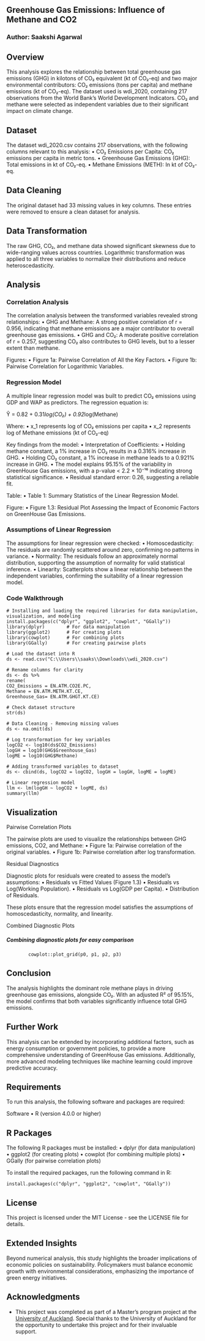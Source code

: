 ## Greenhouse Gas Emissions: Influence of Methane and CO2

### Author: Saakshi Agarwal

## Overview
This analysis explores the relationship between total greenhouse gas emissions (GHG) in kilotons of CO₂ equivalent (kt of CO₂-eq) and two major environmental contributors: CO₂ emissions (tons per capita) and methane emissions (kt of CO₂-eq). The dataset used is wdi_2020, containing 217 observations from the World Bank’s World Development Indicators. CO₂ and methane were selected as independent variables due to their significant impact on climate change.

## Dataset

The dataset wdi_2020.csv contains 217 observations, with the following columns relevant to this analysis:
	•	CO₂ Emissions per Capita: CO₂ emissions per capita in metric tons.
	•	Greenhouse Gas Emissions (GHG): Total emissions in kt of CO₂-eq.
	•	Methane Emissions (METH): In kt of CO₂-eq.

## Data Cleaning

The original dataset had 33 missing values in key columns. These entries were removed to ensure a clean dataset for analysis.

## Data Transformation

The raw GHG, CO₂, and methane data showed significant skewness due to wide-ranging values across countries. Logarithmic transformation was applied to all three variables to normalize their distributions and reduce heteroscedasticity.

## Analysis

### Correlation Analysis

The correlation analysis between the transformed variables revealed strong relationships:
	•	GHG and Methane: A strong positive correlation of r = 0.956, indicating that methane emissions are a major contributor to overall greenhouse gas emissions.
	•	GHG and CO₂: A moderate positive correlation of r = 0.257, suggesting CO₂ also contributes to GHG levels, but to a lesser extent than methane.

Figures:
	•	Figure 1a: Pairwise Correlation of All the Key Factors.
	•	Figure 1b: Pairwise Correlation for Logarithmic Variables.

### Regression Model

A multiple linear regression model was built to predict CO₂ emissions using GDP and WAP as predictors. The regression equation is:

Ŷ = 0.82 + 0.31*log(CO₂) + 0.92*log(Methane)

Where:
	•	x_1 represents log of CO₂ emissions per capita
	•	x_2 represents log of Methane emissions (kt of CO₂-eq)

Key findings from the model:
	•	Interpretation of Coefficients:
	  •	Holding methane constant, a 1% increase in CO₂ results in a 0.316% increase in GHG.
	  •	Holding CO₂ constant, a 1% increase in methane leads to a 0.921% increase in GHG.
	•	The model explains 95.15% of the variability in GreenHouse Gas emissions, with a p-value < 2.2 × 10⁻¹⁶ indicating strong statistical significance.
	•	Residual standard error: 0.26, suggesting a reliable fit.

Table:
	•	Table 1: Summary Statistics of the Linear Regression Model.

Figure:
	•	Figure 1.3: Residual Plot Assessing the Impact of Economic Factors on GreenHouse Gas Emissions.

### Assumptions of Linear Regression

The assumptions for linear regression were checked:
	•	Homoscedasticity: The residuals are randomly scattered around zero, confirming no patterns in variance.
	•	Normality: The residuals follow an approximately normal distribution, supporting the assumption of normality for valid statistical inference.
	•	Linearity: Scatterplots show a linear relationship between the independent variables, confirming the suitability of a linear regression model.

### Code Walkthrough

	# Installing and loading the required libraries for data manipulation, visualization, and modeling
	install.packages(c("dplyr", "ggplot2", "cowplot", "GGally"))
	library(dplyr)        # For data manipulation
	library(ggplot2)      # For creating plots
	library(cowplot)      # For combining plots
	library(GGally)       # For creating pairwise plots

	# Load the dataset into R
	ds <- read.csv("C:\\Users\\saaks\\Downloads\\wdi_2020.csv")

	# Rename columns for clarity
	ds <- ds %>%
  	rename(
    CO2_Emissions = EN.ATM.CO2E.PC,
    Methane = EN.ATM.METH.KT.CE,
    Greenhouse_Gas= EN.ATM.GHGT.KT.CE)

	# Check dataset structure
	str(ds)

	# Data Cleaning - Removing missing values
	ds <- na.omit(ds)
	
	# Log transformation for key variables
	logCO2 <- log10(ds$CO2_Emissions)
	logGH = log10(GHG$Greenhouse_Gas)
	logME = log10(GHG$Methane)
	
	# Adding transformed variables to dataset
	ds <- cbind(ds, logCO2 = logCO2, logGH = logGH, logME = logME)
	
	# Linear regression model
	llm <- lm(logGH ~ logCO2 + logME, ds)
	summary(llm)

## Visualization

Pairwise Correlation Plots

The pairwise plots are used to visualize the relationships between GHG emissions, CO2, and Methane:
	•	Figure 1a: Pairwise correlation of the original variables.
	•	Figure 1b: Pairwise correlation after log transformation.

Residual Diagnostics

Diagnostic plots for residuals were created to assess the model’s assumptions:
	•	Residuals vs Fitted Values (Figure 1.3)
	•	Residuals vs Log(Working Population).
	•	Residuals vs Log(GDP per Capita).
	•	Distribution of Residuals.

These plots ensure that the regression model satisfies the assumptions of homoscedasticity, normality, and linearity.

Combined Diagnostic Plots

##### Combining diagnostic plots for easy comparison 
			cowplot::plot_grid(p0, p1, p2, p3)

## Conclusion

The analysis highlights the dominant role methane plays in driving greenhouse gas emissions, alongside CO₂. With an adjusted R² of 95.15%, the model confirms that both variables significantly influence total GHG emissions.

## Further Work

This analysis can be extended by incorporating additional factors, such as energy consumption or government policies, to provide a more comprehensive understanding of GreenHouse Gas emissions. Additionally, more advanced modeling techniques like machine learning could improve predictive accuracy.

## Requirements

To run this analysis, the following software and packages are required:

Software
	•	R (version 4.0.0 or higher)

## R Packages

The following R packages must be installed:
	•	dplyr (for data manipulation)
	•	ggplot2 (for creating plots)
	•	cowplot (for combining multiple plots)
	•	GGally (for pairwise correlation plots)

To install the required packages, run the following command in R:

	install.packages(c("dplyr", "ggplot2", "cowplot", "GGally"))

## License

This project is licensed under the MIT License - see the LICENSE file for details.


## Extended Insights

Beyond numerical analysis, this study highlights the broader implications of economic policies on sustainability. Policymakers must balance economic growth with environmental considerations, emphasizing the importance of green energy initiatives.


## Acknowledgments

- This project was completed as part of a Master’s program project at the [University of Auckland](https://www.auckland.ac.nz/en.html). Special thanks to the University of Auckland for the opportunity to undertake this project and for their invaluable support.
